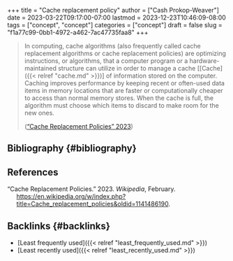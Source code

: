 +++
title = "Cache replacement policy"
author = ["Cash Prokop-Weaver"]
date = 2023-03-22T09:17:00-07:00
lastmod = 2023-12-23T10:46:09-08:00
tags = ["concept", "concept"]
categories = ["concept"]
draft = false
slug = "f1a77c99-0bb1-4972-a462-7ac47735faa8"
+++

> In computing, cache algorithms (also frequently called cache replacement algorithms or cache replacement policies) are optimizing instructions, or algorithms, that a computer program or a hardware-maintained structure can utilize in order to manage a cache [[Cache]({{< relref "cache.md" >}})] of information stored on the computer. Caching improves performance by keeping recent or often-used data items in memory locations that are faster or computationally cheaper to access than normal memory stores. When the cache is full, the algorithm must choose which items to discard to make room for the new ones.
>
> (<a href="#citeproc_bib_item_1">“Cache Replacement Policies” 2023</a>)


## Bibliography {#bibliography}

## References

<style>.csl-entry{text-indent: -1.5em; margin-left: 1.5em;}</style><div class="csl-bib-body">
  <div class="csl-entry"><a id="citeproc_bib_item_1"></a>“Cache Replacement Policies.” 2023. <i>Wikipedia</i>, February. <a href="https://en.wikipedia.org/w/index.php?title=Cache_replacement_policies&oldid=1141486190">https://en.wikipedia.org/w/index.php?title=Cache_replacement_policies&#38;oldid=1141486190</a>.</div>
</div>



## Backlinks {#backlinks}

-   [Least frequently used]({{< relref "least_frequently_used.md" >}})
-   [Least recently used]({{< relref "least_recently_used.md" >}})
